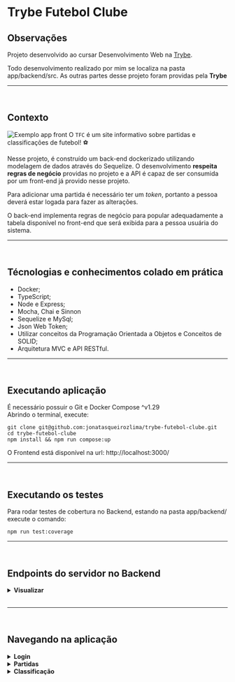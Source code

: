 # Trybe Futebol Clube

## Observações

  Projeto desenvolvido ao cursar Desenvolvimento Web na [Trybe](https://www.betrybe.com/). <br>
  
Todo desenvolvimento realizado por mim se localiza na pasta app/backend/src. As outras partes desse projeto foram providas pela **Trybe**<br>
_________________________________
<br>

## Contexto
  ![Exemplo app front](assets/front-example.png)
  O `TFC` é um site informativo sobre partidas e classificações de futebol! ⚽️

  Nesse projeto, é construído um back-end dockerizado utilizando modelagem de dados através do Sequelize. O desenvolvimento **respeita regras de negócio** providas no projeto e a API é capaz de ser consumida por um front-end já provido nesse projeto.

  Para adicionar uma partida é necessário ter um _token_, portanto a pessoa deverá estar logada para fazer as alterações. 

  O back-end implementa regras de negócio para popular adequadamente a tabela disponível no front-end que será exibida para a pessoa usuária do sistema.
<br>
_________________________________
<br>

## Técnologias e conhecimentos colado em prática
  - Docker;
  - TypeScript;
  - Node e Express;  
  - Mocha, Chai e Sinnon  
  - Sequelize e MySql;
  - Json Web Token;
  - Utilizar conceitos da Programação Orientada a Objetos e Conceitos de SOLID;  
  - Arquitetura MVC e API RESTful.

_________________________________
<br>

## Executando aplicação
  É necessário possuir o Git e Docker Compose ^v1.29 <br>
  Abrindo o terminal, execute: <br>
  ```
  git clone git@github.com:jonatasqueirozlima/trybe-futebol-clube.git
  cd trybe-futebol-clube
  npm install && npm run compose:up
  ```
  O Frontend está disponível na url: http://localhost:3000/
_________________________________
<br>

## Executando os testes
  Para rodar testes de cobertura no Backend, estando na pasta app/backend/ execute o comando: 
  ```
  npm run test:coverage
  ```

_________________________________
<br>

## Endpoints do servidor no Backend
<details>
  <summary><strong> Visualizar</strong></summary><br />

### 1 - Endpoint POST /login

- O endpoint é capaz de realizar um login e retornar um token;

- O corpo da requisição deverá ter o seguinte formato:

  ```json
  {
    "email": "admin@admin.com",
    "password": "secret_admin"
  }
  ```
- O campo `email` é obrigatório e deve ser válido no banco de dados.
- O campo `password` é obrigatório e deve ser válido no banco de dados.

- Caso 'email' e 'password' estejam corretos, retorna o `status 200` e um token válido.

### 2 - Endpoint GET /login/validate

- O endpoint retorna o tipo de acesso do usuário cadastrado. Devendo retornar o `status 200`, com os dados no corpo.

- Este endpoint nessecita de um campo `authorization` no header da requisição com um token válido gerado no endpoints POST `/login`.

### 3 - Endpoint GET /teams

- O endpoint retorna um array com todos os temes cadastrados. Devendo retornar o `status 200`, com os dados no corpo.

### 4 - Endpoint GET /teams/:id

- O endpoint retorna um time com base no id da rota. Devendo retornar o `status 200` ao fazer uma requisição com um time existente (ex: `/teams/1`).

### 5 - Endpoint GET /matches

- O endpoint retorna um array com todos os jogos cadastrados. Devendo retornar o `status 200`, com os dados no corpo.

### 6 - Endpoint GET /matches?inProgress=true

- O endpoint retorna um array com todos os jogos cadastrados que a partida ainda esteja em andamento. Devendo retornar o `status 200`, com os dados no corpo.

### 7 - Endpoint GET /matches?inProgress=false

- O endpoint retorna um array com todos os jogos cadastrados que a partida já tenha acabado. Devendo retornar o `status 200`, com os dados no corpo.

### 8 - Endpoint POST /matches

- O endpoint adiciona uma nova partida ao banco de dados;

- Este endpoint nessecita de um campo `authorization` no header da requisição com um token válido gerado no endpoints POST `/login`.

- O corpo da requisição deverá ter o seguinte formato:

  ```json
  {
    "homeTeam": 16,
    "awayTeam": 8,
    "homeTeamGoals": 2,
    "awayTeamGoals": 2
  }
  ```

- O campo `homeTeam` deve ser o id de um time válido. Ele é obrigatório.
- O campo `awayTeam` deve ser o id de um time válido. Ele é obrigatório.
- O campo `homeTeam` não pode ser igual ao campo `awayTeam`.
- O campo `homeTeamGoals` é obrigatório.
- O campo `awayTeamGoals` é obrigatório.

- Caso esteja tudo certo, retorna o `status 201` e a nova partida no corpo.

### 9 - Endpoint PATCH /matches/:id/finish

- O endpoint finaliza uma partido em andamento disponibilizada pelo id da rota.

- Retorna o `status 200` e o seguinte corpo:

  ```json
  { "message": "Finished" }
  ```

### 10 - Endpoint PATCH /matches/:id

- O endpoint atualiza uma partida no banco de dados disponibilizada pelo id da rota.

- O corpo da requisição deverá ter o seguinte formato:

  ```json
  {
    "homeTeamGoals": 3,
    "awayTeamGoals": 1
  }
  ```

- O campo `homeTeamGoals` é obrigatório.
- O campo `awayTeamGoals` é obrigatório.


- Caso esteja tudo certo, retorna o `status 200` e o seguinte corpo:

  ```json
  { "message": "Successfully updated" }
  ```

### 11 - Endpoint GET /leaderboard

- O endpoint retorna um array com o placar das partidas finalizadas de todos os times. Devendo retornar o `status 200`, com os dados no corpo.

-`Obs`: todas as informações do placar são fornecidas através de regras de negócio no backend, o frontend é respnsável apenas por reenderizar essas informações.

### 12 - Endpoint GET /leaderboard/home

- O endpoint retorna um array com o placar das partidas finalizadas de todos os times em casa. Devendo retornar o `status 200`, com os dados no corpo.

-`Obs`: todas as informações do placar são fornecidas através de regras de negócio no backend, o frontend é respnsável apenas por reenderizar essas informações.

### 13 - Endpoint GET /leaderboard/away

- O endpoint retorna um array com o placar das partidas finalizadas de todos os times visitantes. Devendo retornar o `status 200`, com os dados no corpo.

-`Obs`: todas as informações do placar são fornecidas através de regras de negócio no backend, o frontend é respnsável apenas por reenderizar essas informações.
</details>
<br>

_________________________________
<br>

## Navegando na aplicação

<details>
  <summary><strong> Login</strong></summary><br />
Primeiro, se autentique. No header clicando no botão 'Login'.

Utilize as credenciais abaixo:
```
email: admin@admin.com
password: secret_admin
```
</details>

<details>
  <summary><strong> Partidas </strong></summary><br />
[Criar partida] <br>
No canto superior direito tem a possibilidade de criar a partida. <br>
<br>
[Filtrar partidas]<br>
No canto superior esquerdo tem a filtragem das partidas por 'Finalizadas' ou 'Em andamento'. <br>
<br>
[Editar partida]<br>
Para cada partida na tabela, possui um icone de lapis que clicando nele é possível editar os dados da respectiva partida, mudando o placar ou atualizar a partida como 'finalizada'.<br>
<br>
OBS: não é possível editar partida que já foi finalizada.
</details>

<details>
  <summary><strong> Classificação </strong></summary><br />
No header, no canto superior direito clicando no botão 'Classificação'. <br>
Uma visão geral da situação de cada time. <br>
<br>
É possível filtrar por classificação dos times<br>
- Times da casa<br>
- Times de fora<br>
- Geral, ambos times<br>
<br>
OBS: Os filtros do time de casa e time de fora ainda não foram implementados.
</details>
